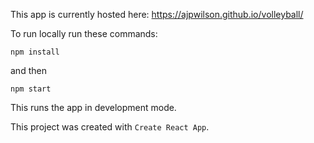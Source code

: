 
This app is currently hosted here: https://ajpwilson.github.io/volleyball/

To run locally run these commands:

`npm install`

and then

`npm start`

This runs the app in development mode.


This project was created with `Create React App`.
